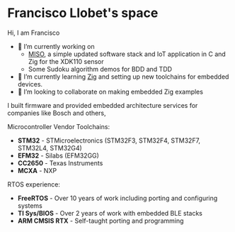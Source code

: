 # Francisco Llobet's space

Hi, I am Francisco 

- 🔭 I’m currently working on
  - [MISO](https://github.com/FranciscoLlobet/efm32-freertos-zig/), a simple updated software stack and IoT application in C and Zig for the XDK110 sensor
  - Some Sudoku algorithm demos for BDD and TDD
- 🌱 I’m currently learning [Zig](http://www.ziglang.org) and setting up new toolchains for embedded devices.  
- 👯 I’m looking to collaborate on making embedded Zig examples 

I built firmware and provided embedded architecture services for companies like Bosch and others,

Microcontroller Vendor Toolchains:

- **STM32** - STMicroelectronics (STM32F3, STM32F4, STM32F7, STM32L4, STM32G4)
- **EFM32** - Silabs (EFM32GG)
- **CC2650** - Texas Instruments
- **MCXA** - NXP

RTOS experience:

- **FreeRTOS** - Over 10 years of work including porting and configuring systems
- **TI Sys/BIOS** - Over 2 years of work with embedded BLE stacks
- **ARM CMSIS RTX** - Self-taught porting and programming

  
